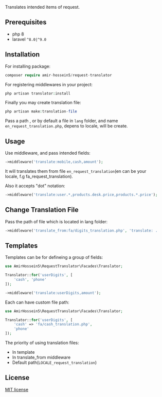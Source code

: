 Translates intended items of request.

## Prerequisites

- php 8
- laravel ```^8.0|^9.0```


## Installation

For installing package:

```php
composer require amir-hossein5/request-translator
```

For registering middlewares in your project:

```php
php artisan translator:install
```

Finally you may create translation file:

```php
php artisan make:translation-file
```

Pass a path , or by default a file in ```lang``` folder, and name ```en_request_translation.php```, depens to locale, will be create.


## Usage

Use middleware, and pass intended fields: 

```php
->middleware('translate:mobile,cash,amount');
``` 

It will translates them from file ```en_request_translation```(en can be your locale, f.g fa_request_translation).

Also it accepts "dot" notation:

```php
->middleware('translate:user.*,products.desk.price,products.*.price');
``` 


## Change Translation File

Pass the path of file which is located in lang folder: 

```php
->middleware('translate_from:fa/digits_translation.php', 'translate: ....);
``` 


## Templates

Templates can be for defineing a group of fields:

```php
use AmirHossein5\RequestTranslator\Facades\Translator;

Translator::for('userDigits', [
    'cash', 'phone'
]);
```

```php
->middleware('translate:userDigits,amount');
```

Each can have custom file path:

```php
use AmirHossein5\RequestTranslator\Facades\Translator;

Translator::for('userDigits', [
    'cash' => 'fa/cash_translation.php', 
    'phone'
]);
```

The priority of using translation files: 

 - In template
 - In translate_from middleware
 - Default path(```LOCALE_request_translation```)



## License
[MIT license](https://opensource.org/licenses/MIT)
